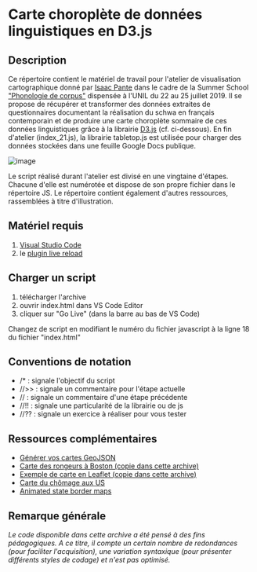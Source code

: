# Carte choroplète de données linguistiques en D3.js

## Description

Ce répertoire contient le matériel de travail pour l'atelier de visualisation cartographique donné par [Isaac Pante](http://isaacpante.net) dans le cadre de la Summer School ["Phonologie de corpus"](https://wp.unil.ch/summerschools/courses2019/phonologie-de-corpus/) dispensée à l'UNIL du 22 au 25 juillet 2019. Il se propose de récupérer et transformer des données extraites de questionnaires documentant la réalisation du schwa en français contemporain et de produire une carte choroplète sommaire de ces données linguistiques grâce à la librairie [D3.js](https://d3js.org/) (cf. ci-dessous). En fin d'atelier (index_21.js), la librairie tabletop.js est utilisée pour charger des données stockées dans une feuille Google Docs publique.

![image](https://i.imgur.com/tVWx2Yr.png)

Le script réalisé durant l'atelier est divisé en une vingtaine d'étapes. Chacune d'elle est numérotée et dispose de son propre fichier dans le répertoire JS. Le répertoire contient également d'autres ressources, rassemblées à titre d'illustration.

## Matériel requis

1. [Visual Studio Code](https://code.visualstudio.com/Download)
2. le [plugin live reload](https://marketplace.visualstudio.com/items?itemName=ritwickdey.LiveServer)

## Charger un script

1. télécharger l'archive
2. ouvrir index.html dans VS Code Editor
3. cliquer sur "Go Live" (dans la barre au bas de VS Code)

Changez de script en modifiant le numéro du fichier javascript à la ligne 18 du fichier "index.html"

## Conventions de notation

- /*    : signale l'objectif du script
- //>>  : signale un commentaire pour l'étape actuelle
- //    : signale un commentaire d'une étape précédente
- //!!  : signale une particularité de la librairie ou de js
- //??  : signale un exercice à réaliser pour vous tester

## Ressources complémentaires

- [Générer vos cartes GeoJSON](https://geojson-maps.ash.ms/)
- [Carte des rongeurs à Boston (copie dans cette archive)](http://duspviz.mit.edu/d3-workshop/mapping-data-with-d3/)
- [Exemple de carte en Leaflet (copie dans cette archive)](http://bl.ocks.org/ramiroaznar/577043744d523efd6ee981887b274d5a)
- [Carte du chômage aux US](https://observablehq.com/@jdev42092/week-10b-intro-to-d3-js-mapping-data-with-d3)
- [Animated state border maps](https://github.com/maptime-ams/animated-borders-d3js)

## Remarque générale

*Le code disponible dans cette archive a été pensé à des fins pédagogiques. A ce titre, il compte un certain nombre de redondances (pour faciliter l'acquisition), une variation syntaxique (pour présenter différents styles de codage) et n'est pas optimisé.*
